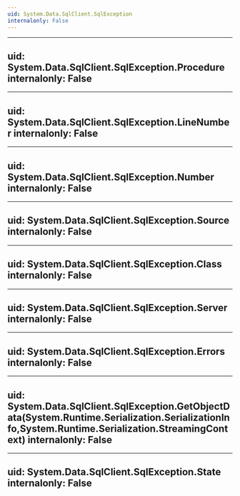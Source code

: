 ```yaml
---
uid: System.Data.SqlClient.SqlException
internalonly: False
---
```


---
uid: System.Data.SqlClient.SqlException.Procedure
internalonly: False
---

---
uid: System.Data.SqlClient.SqlException.LineNumber
internalonly: False
---

---
uid: System.Data.SqlClient.SqlException.Number
internalonly: False
---

---
uid: System.Data.SqlClient.SqlException.Source
internalonly: False
---

---
uid: System.Data.SqlClient.SqlException.Class
internalonly: False
---

---
uid: System.Data.SqlClient.SqlException.Server
internalonly: False
---

---
uid: System.Data.SqlClient.SqlException.Errors
internalonly: False
---

---
uid: System.Data.SqlClient.SqlException.GetObjectData(System.Runtime.Serialization.SerializationInfo,System.Runtime.Serialization.StreamingContext)
internalonly: False
---

---
uid: System.Data.SqlClient.SqlException.State
internalonly: False
---
